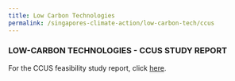```yaml
---
title: Low Carbon Technologies
permalink: /singapores-climate-action/low-carbon-tech/ccus
---
```

### LOW-CARBON TECHNOLOGIES - CCUS STUDY REPORT

For the CCUS feasibility study report, click [here](https://go.gov.sg/carbon-capture-utilisation-and-storage-decarbonisation-pathway-for-singapore-energy-and-chemical-sectors-pdf).